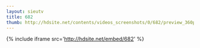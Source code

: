 ```yaml
---
layout: sieutv
title: 682
thumb: http://hdsite.net/contents/videos_screenshots/0/682/preview_360p.mp4.jpg
---
```

{% include iframe src='http://hdsite.net/embed/682' %}
 
